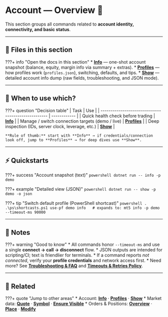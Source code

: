# Account — Overview 🧭

This section groups all commands related to **account identity, connectivity, and basic status**.

---

## 📂 Files in this section

???+ info "Open the docs in this section"
    * **[Info](./Info.md)** — one-shot account snapshot (balance, equity, margin info via summary + extras).
    * **[Profiles](./Profiles.md)** — how profiles work (`profiles.json`), switching, defaults, and tips.
    * **[Show](./Show.md)** — detailed account info dump (raw fields, troubleshooting, and JSON mode).

---

## 🤔 When to use which?

???+ question "Decision table"
    | Task                                                | Use          |
    | --------------------------------------------------- | ------------ |
    | Quick health check before trading                   | **[Info](./Info.md)**     |
    | Manage / switch connection targets (demo / live)    | **[Profiles](./Profiles.md)** |
    | Deep inspection (IDs, server clock, leverage, etc.) | **[Show](./Show.md)**     |

    **Rule of thumb:** start with **Info** → if credentials/connection look off, jump to **Profiles** → for deep dives use **Show**.

---

## ⚡ Quickstarts

???+ success "Account snapshot (text)"
    ```powershell
    dotnet run -- info -p demo
    ```

???+ example "Detailed view (JSON)"
    ```powershell
    dotnet run -- show -p demo -o json
    ```

???+ tip "Switch default profile (PowerShell shortcast)"
    ```powershell
    . .\ps\shortcasts.ps1
    use-pf demo
    info   # expands to: mt5 info -p demo --timeout-ms 90000
    ```

---

## 📝 Notes

???+ warning "Good to know"
    * All commands honor `--timeout-ms` and use a single **connect → call → disconnect** flow.
    * JSON outputs are intended for scripting/CI; text is friendlier for terminals.
    * If a command reports *not connected*, verify your **profile credentials** and network access first.
    * Need more? See **[Troubleshooting & FAQ](../Troubleshooting%28FAQ%29.md)** and **[Timeouts & Retries Policy](../Timeouts_RetriesPolicy.md)**.

---

## 🔗 Related

???+ quote "Jump to other areas"
    * Account: **[Info](./Info.md)** · **[Profiles](./Profiles.md)** · **[Show](./Show.md)**
    * Market data: **[Quote](../Market_Data/Quote.md)** · **[Symbol](../Market_Data/Symbol.md)** · **[Ensure Visible](../Market_Data/Ensure_Symbol_Visible.md)**
    * Orders & Positions: **[Overview](../Orders_Positions/Orders_Positions_Overview.md)** · **[Place](../Orders_Positions/Place.md)** · **[Modify](../Orders_Positions/Modify.md)**
